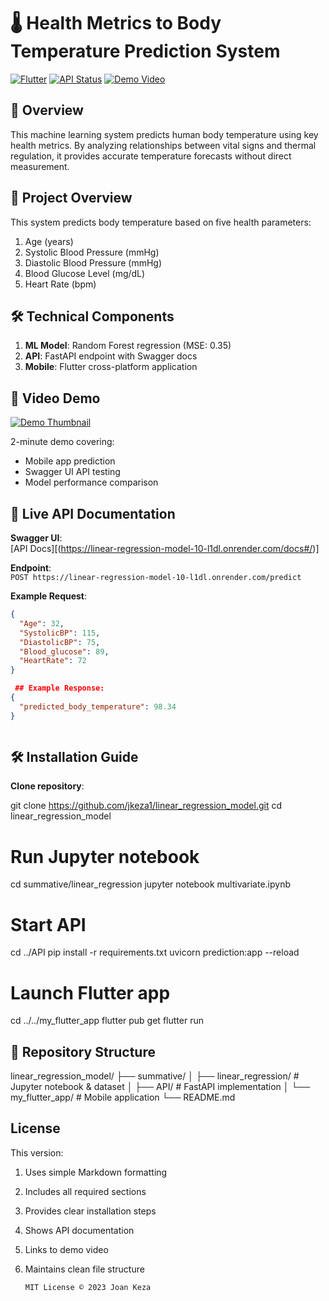 # 🌡️ Health Metrics to Body Temperature Prediction System

[![Flutter](https://img.shields.io/badge/Flutter-3.13-blue)](https://flutter.dev)
[![API Status](https://img.shields.io/website?url=https%3A%2F%2Flinear-regression-model-10-l1dl.onrender.com%2Fpredict)](https://linear-regression-model-10-l1dl.onrender.com/predict)
[![Demo Video](https://img.shields.io/badge/2_Min_Demo-YouTube-red)](https://youtu.be/12yGa9exx0s)

## 📌 Overview
This machine learning system predicts human body temperature using key health metrics. By analyzing relationships between vital signs and thermal regulation, it provides accurate temperature forecasts without direct measurement.


## 📌 Project Overview
This system predicts body temperature based on five health parameters:
1. Age (years)
2. Systolic Blood Pressure (mmHg)
3. Diastolic Blood Pressure (mmHg)  
4. Blood Glucose Level (mg/dL)
5. Heart Rate (bpm)

## 🛠️ Technical Components
1. **ML Model**: Random Forest regression (MSE: 0.35)
2. **API**: FastAPI endpoint with Swagger docs
3. **Mobile**: Flutter cross-platform application
 
## 🎥 Video Demo
[![Demo Thumbnail](https://img.youtube.com/vi/12yGa9exx0s/maxresdefault.jpg)](https://youtu.be/12yGa9exx0s)

2-minute demo covering:
- Mobile app prediction
- Swagger UI API testing
- Model performance comparison

## 🔗 Live API Documentation
**Swagger UI**:  
[API Docs][(https://linear-regression-model-10-l1dl.onrender.com/docs#/)]

**Endpoint**:  
`POST https://linear-regression-model-10-l1dl.onrender.com/predict`

**Example Request**:
```json
{
  "Age": 32,
  "SystolicBP": 115,
  "DiastolicBP": 75,
  "Blood_glucose": 89,
  "HeartRate": 72
}

 ## Example Response:
{
  "predicted_body_temperature": 98.34
}



```

## 🛠️ Installation Guide

**Clone repository**:

git clone https://github.com/jkeza1/linear_regression_model.git
cd linear_regression_model

# Run Jupyter notebook
cd summative/linear_regression
jupyter notebook multivariate.ipynb

# Start API
cd ../API
pip install -r requirements.txt
uvicorn prediction:app --reload

# Launch Flutter app
cd ../../my_flutter_app
flutter pub get
flutter run

## 📂 Repository Structure
linear_regression_model/
├── summative/
│   ├── linear_regression/    # Jupyter notebook & dataset
│   ├── API/                  # FastAPI implementation
│   └── my_flutter_app/           # Mobile application
└── README.md

## License


This version:
1. Uses simple Markdown formatting
2. Includes all required sections
3. Provides clear installation steps
4. Shows API documentation
5. Links to demo video
6. Maintains clean file structure


       MIT License © 2023 Joan Keza
